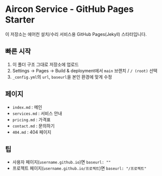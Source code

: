 # Aircon Service - GitHub Pages Starter

이 저장소는 에어컨 설치/수리 서비스용 GitHub Pages(Jekyll) 스타터입니다.

## 빠른 시작
1) 이 폴더 구조 그대로 저장소에 업로드
2) Settings → Pages → Build & deployment에서 `main` 브랜치 / `/ (root)` 선택
3) `_config.yml`의 `url`, `baseurl`을 본인 환경에 맞게 수정

## 페이지
- `index.md` : 메인
- `services.md` : 서비스 안내
- `pricing.md` : 가격표
- `contact.md` : 문의하기
- `404.md` : 404 페이지

## 팁
- 사용자 페이지(`username.github.io`)면 `baseurl: ""`
- 프로젝트 페이지(`username.github.io/프로젝트`)면 `baseurl: "/프로젝트"`
